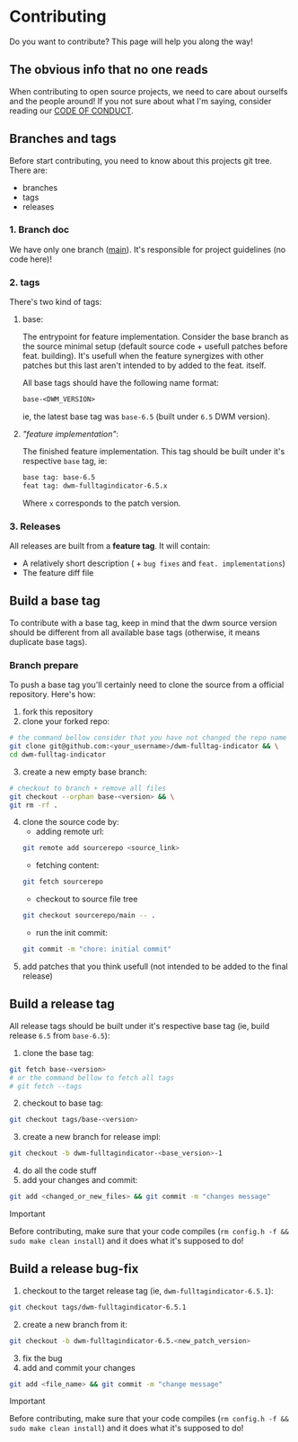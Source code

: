 # Contributing

Do you want to contribute? This page will help you along the way!

## The obvious info that no one reads

When contributing to open source projects, we need to care about
ourselfs and the people around! If you not sure about what I'm
saying, consider reading our [CODE OF CONDUCT].

[CODE OF CONDUCT]: CODE_OF_CONDUCT.md

## Branches and tags

Before start contributing, you need to know about this projects git
tree. There are:

- branches
- tags
- releases

### 1. Branch doc

We have only one branch ([main](https://github.com/nasccped/dwm-fulltag-indicator)).
It's responsible for project guidelines (no code here)!

### 2. tags

There's two kind of tags:

1. base:

    The entrypoint for feature implementation. Consider the base branch
    as the source minimal setup (default source code + usefull patches
    before feat. building). It's usefull when the feature synergizes
    with other patches but this last aren't intended to by added to the
    feat. itself.

    All base tags should have the following name format:

    ```txt
    base-<DWM_VERSION>
    ```

    ie, the latest base tag was `base-6.5` (built under `6.5` DWM version).

2. _"feature implementation"_:

    The finished feature implementation. This tag should be built
    under it's respective `base` tag, ie:

    ```txt
    base tag: base-6.5
    feat tag: dwm-fulltagindicator-6.5.x
    ```

    Where `x` corresponds to the patch version.

### 3. Releases

All releases are built from a **feature tag**. It will contain:
- A relatively short description ( + `bug fixes` and
  `feat. implementations`)
- The feature diff file

## Build a base tag

To contribute with a base tag, keep in mind that the dwm source
version should be different from all available base tags (otherwise,
it means duplicate base tags).

### Branch prepare

To push a base tag you'll certainly need to clone the source from a
official repository. Here's how:

1. fork this repository
2. clone your forked repo:
```sh
# the command bellow consider that you have not changed the repo name
git clone git@github.com:<your_username>/dwm-fulltag-indicator && \
cd dwm-fulltag-indicator
```
3. create a new empty base branch:
```sh
# checkout to branch + remove all files
git checkout --orphan base-<version> && \
git rm -rf .
```
4. clone the source code by:
    - adding remote url:
    ```sh
    git remote add sourcerepo <source_link>
    ```
    - fetching content:
    ```sh
    git fetch sourcerepo
    ```
    - checkout to source file tree
    ```sh
    git checkout sourcerepo/main -- .
    ```
    - run the init commit:
    ```sh
    git commit -m "chore: initial commit"
    ```
5. add patches that you think usefull (not intended to be added to
   the final release)

## Build a release tag

All release tags should be built under it's respective base tag (ie,
build release `6.5` from `base-6.5`):

1. clone the base tag:
```sh
git fetch base-<version>
# or the command bellow to fetch all tags
# git fetch --tags
```
2. checkout to base tag:
```sh
git checkout tags/base-<version>
```
3. create a new branch for release impl:
```sh
git checkout -b dwm-fulltagindicator-<base_version>-1
```
4. do all the code stuff
5. add your changes and commit:
```sh
git add <changed_or_new_files> && git commit -m "changes message"
```

> [!IMPORTANT]
>
> Before contributing, make sure that your code compiles
> (`rm config.h -f && sudo make clean install`) and it does what it's
> supposed to do!

## Build a release bug-fix

1. checkout to the target release tag (ie, `dwm-fulltagindicator-6.5.1`):
```sh
git checkout tags/dwm-fulltagindicator-6.5.1
```
2. create a new branch from it:
```sh
git checkout -b dwm-fulltagindicator-6.5.<new_patch_version>
```
3. fix the bug
4. add and commit your changes
```sh
git add <file_name> && git commit -m "change message"
```

> [!IMPORTANT]
>
> Before contributing, make sure that your code compiles
> (`rm config.h -f && sudo make clean install`) and it does what it's
> supposed to do!
